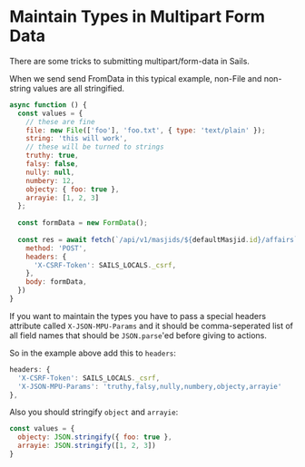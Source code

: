 # Maintain Types in Multipart Form Data

There are some tricks to submitting multipart/form-data in Sails.

When we send send FromData in this typical example, non-File and non-string values are all stringified.

```js
async function () {
  const values = {
    // these are fine
    file: new File(['foo'], 'foo.txt', { type: 'text/plain' });
    string: 'this will work',
    // these will be turned to strings
    truthy: true,
    falsy: false,
    nully: null,
    numbery: 12,
    objecty: { foo: true },
    arrayie: [1, 2, 3]
  };
    
  const formData = new FormData();
    
  const res = await fetch(`/api/v1/masjids/${defaultMasjid.id}/affairs`, {
    method: 'POST',
    headers: {
      'X-CSRF-Token': SAILS_LOCALS._csrf,
    },
    body: formData,
  })
}
```

If you want to maintain the types you have to pass a special headers attribute called `X-JSON-MPU-Params` and it should be comma-seperated list of all field names that should be `JSON.parse`'ed before giving to actions.

So in the example above add this to `headers`:

```js
headers: {
  'X-CSRF-Token': SAILS_LOCALS._csrf,
  'X-JSON-MPU-Params': 'truthy,falsy,nully,numbery,objecty,arrayie' 
},
```

Also you should stringify `object` and `arrayie`:

```js
const values = {
  objecty: JSON.stringify({ foo: true },
  arrayie: JSON.stringify([1, 2, 3])
}
```

<Author github-username="noitidart" />
